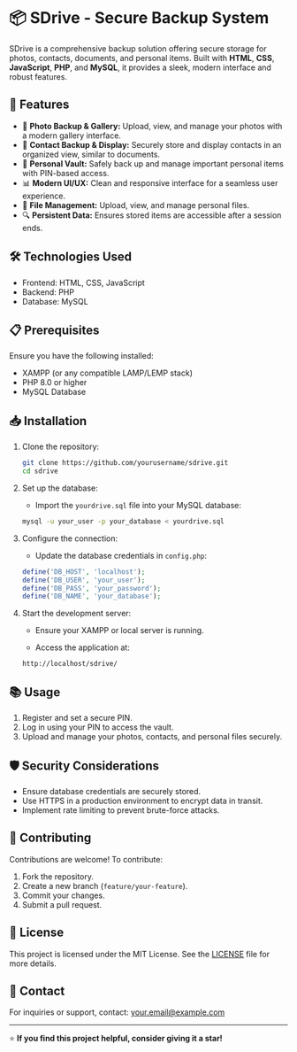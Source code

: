 # 📦 SDrive - Secure Backup System

SDrive is a comprehensive backup solution offering secure storage for photos, contacts, documents, and personal items. Built with **HTML**, **CSS**, **JavaScript**, **PHP**, and **MySQL**, it provides a sleek, modern interface and robust features.

## 🚀 Features

- 📸 **Photo Backup & Gallery:** Upload, view, and manage your photos with a modern gallery interface.
- 📇 **Contact Backup & Display:** Securely store and display contacts in an organized view, similar to documents.
- 🔐 **Personal Vault:** Safely back up and manage important personal items with PIN-based access.
- 📊 **Modern UI/UX:** Clean and responsive interface for a seamless user experience.
- 📁 **File Management:** Upload, view, and manage personal files.
- 🔍 **Persistent Data:** Ensures stored items are accessible after a session ends.

## 🛠️ Technologies Used

- Frontend: HTML, CSS, JavaScript
- Backend: PHP
- Database: MySQL

## 📋 Prerequisites

Ensure you have the following installed:

- XAMPP (or any compatible LAMP/LEMP stack)
- PHP 8.0 or higher
- MySQL Database

## 📥 Installation

1. Clone the repository:

   ```bash
   git clone https://github.com/yourusername/sdrive.git
   cd sdrive
   ```

2. Set up the database:

   - Import the `yourdrive.sql` file into your MySQL database:

   ```bash
   mysql -u your_user -p your_database < yourdrive.sql
   ```

3. Configure the connection:

   - Update the database credentials in `config.php`:

   ```php
   define('DB_HOST', 'localhost');
   define('DB_USER', 'your_user');
   define('DB_PASS', 'your_password');
   define('DB_NAME', 'your_database');
   ```

4. Start the development server:

   - Ensure your XAMPP or local server is running.

   - Access the application at:

   ```
   http://localhost/sdrive/
   ```

## 📚 Usage

1. Register and set a secure PIN.
2. Log in using your PIN to access the vault.
3. Upload and manage your photos, contacts, and personal files securely.

## 🛡️ Security Considerations

- Ensure database credentials are securely stored.
- Use HTTPS in a production environment to encrypt data in transit.
- Implement rate limiting to prevent brute-force attacks.

## 🤝 Contributing

Contributions are welcome! To contribute:

1. Fork the repository.
2. Create a new branch (`feature/your-feature`).
3. Commit your changes.
4. Submit a pull request.

## 📄 License

This project is licensed under the MIT License. See the [LICENSE](LICENSE) file for more details.

## 📧 Contact

For inquiries or support, contact: [your.email@example.com](mailto:snehasishs39@gmail.com)

---

⭐ **If you find this project helpful, consider giving it a star!**

